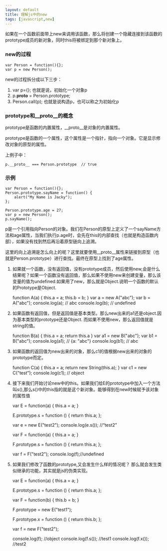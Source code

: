 ```yaml
---
layout: default
title: 理解js中的new
tags: [javascript,new]
---
```


如果在一个函数前面带上new来调用该函数，那么将创建一个隐藏连接到该函数的prototype成员的新对象，同时this将被绑定到那个新对象上。

### new的过程

    var Person = function(){};
    var p = new Person();

new的过程拆分成以下三步：

1. var p={}; 也就是说，初始化一个对象p
2. p.__proto__ = Person.prototype;
3. Person.call(p); 也就是说构造p，也可以称之为初始化p

### prototype和__proto__的概念

prototype是函数的内置属性，__proto__是对象的内置属性。

prototype是函数的一个属性，这个属性是一个指针，指向一个对象。它是显示修改对象的原型的属性。

上例子中：

    p.__proto__ === Person.prototype  // true


### 示例

    var Person = function(){};
    Person.prototype.sayName = function() {
        alert("My Name is Jacky");
    };

    Person.prototype.age = 27;
    var p = new Person();
    p.sayName();

p是一个引用指向Person的对象。我们在Person的原型上定义了一个sayName方法和age属性，当我们执行p.age时，会先在this的内部查找（也就是构造函数内部），如果没有找到然后再沿着原型链向上追溯。

这里的向上追溯是怎么向上的呢？这里就要使用__proto__属性来链接到原型（也就是Person.prototype）进行查找。最终在原型上找到了age属性。


1. 如果就一个函数，没有返回值，没有prototype成员，然后使用new,会是什么结果呢？如果一个函数没有返回值，那么如果不使用new来创建变量，那么该变量的值为undefined.如果用了new，那么就是Object.说明一个函数的默认的Prototype是Object.

    function A(a) {
      this.a = a;
      this.b = b;
    }
    var a = new A("abc");
    var b = A("abc");
    console.log(a);   // abc
    console.log(b);   // undefined


2. 如果函数有返回值，但是返回值是基本类型。那么new出来的a1还是object.因为基本类型的prototype还是Object. 而如果不使用new，那么返回值就是string的值。

    function B(a) {
      this.a = a;
      return this.a
    }
    var a1 = new B("abc");
    var b1 = B("abc");
    console.log(a1);  // {a: "abc"}
    console.log(b1);  // abc

3. 如果函数的返回值为new出来的对象，那么c1的值根据new出来的对象的prototype而定。

    function C(a) {
        this.a = a;
        return new String(this.a);
    }
    var c1 = new C("test");
    console.log(c1); // object

4. 接下来我们开始讨论new中的this。如果我们给E的prototype中加入一个方法叫s(),那么s()中的this指的就是这个新对象。能够得到在new时候赋予该对象的属性值

    var E = function(a) {
        this.a = a;
    }

    E.prototype.s = function () {
        return this.a;
    };

    var e = new E("test2");
    console.log(e.s()); //“test2”

    var F = function(a) {
        this.a = a;
    }

    F.prototype.s = function () {
        return this.a;
    };

    var f = F("test2");
    console.log(f);//undefined

5. 如果我们修改了函数的prototype,又会发生什么样的情况呢？ 那么就会发生类似继承的功能，其实就是js的伪类实现。

    var E = function(a) {
        this.a = a;
    }

    E.prototype.s = function () {
        return this.a;
    };

    var F = function(b) {
        this.b = b;
    }

    F.prototype = new E("test1");

    F.prototype.x = function () {
        return this.b;
    };

    var f = new F("test2");
    
    console.log(f);     //object
    console.log(f.s()); //test1
    console.log(f.x()); //test2

